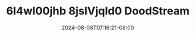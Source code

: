 --- 
title: "6l4wl00jhb 8jslVjqld0  DoodStream"
description: "download bokep 6l4wl00jhb 8jslVjqld0  DoodStream   full vidio baru"
date: 2024-08-08T07:16:21-08:00
file_code: "h5zxk7en1fb9"
draft: false
cover: "2g5b9bby2lvgs9hd.jpg"
tags: ["DoodStream", "bokep-indo", "bokep-viral", "bokep-ig"]
length: 1257
fld_id: "1482658"
foldername: "Amel clumsy"
categories: ["Amel clumsy"]
views: 0
---
